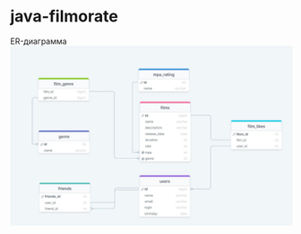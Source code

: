 # java-filmorate
ER-диаграмма
![This is an image](https://github.com/AnastasiyaKor/ER-chart/blob/main/%D0%B4%D0%B8%D0%B0%D0%B3%D1%80%D0%B0%D0%BC%D0%BC%D0%B0%20%D0%BF%D1%80%D0%BE%D0%B5%D0%BA%D1%82%D0%B0%20filmorate.jpg)